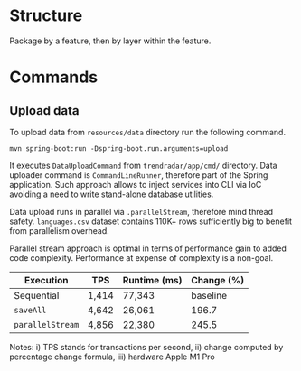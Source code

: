 # Structure

Package by a feature, then by layer within the feature.

# Commands

## Upload data

To upload data from `resources/data` directory run the following command.

```shell
mvn spring-boot:run -Dspring-boot.run.arguments=upload
```

It executes `DataUploadCommand` from `trendradar/app/cmd/` directory. Data uploader command is `CommandLineRunner`, therefore part of the Spring application. Such approach allows to inject services into CLI via IoC avoiding a need to write stand-alone database utilities.

Data upload runs in parallel via `.parallelStream`, therefore mind thread safety. `languages.csv` dataset contains 110K+ rows sufficiently big to benefit from parallelism overhead.

Parallel stream approach is optimal in terms of performance gain to added code complexity. Performance at expense of complexity is a non-goal.

| Execution        | TPS   | Runtime (ms) | Change (%) |
|------------------|-------|--------------|------------|
| Sequential       | 1,414 | 77,343       | baseline   | 
| `saveAll`        | 4,642 | 26,061       | 196.7      |
| `parallelStream` | 4,856 | 22,380       | 245.5      |

Notes: i) TPS stands for transactions per second, ii) change computed by percentage change formula, iii) hardware Apple M1 Pro